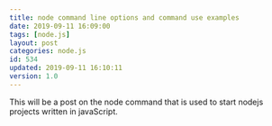 ```yaml
---
title: node command line options and command use examples
date: 2019-09-11 16:09:00
tags: [node.js]
layout: post
categories: node.js
id: 534
updated: 2019-09-11 16:10:11
version: 1.0
---
```


This will be a post on the node command that is used to start nodejs projects written in javaScript.

<!-- more -->

